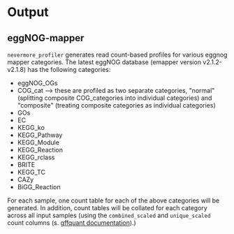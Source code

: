 # Output

## eggNOG-mapper
`nevermore_profiler` generates read count-based profiles for various eggnog mapper categories. The latest eggNOG database (emapper version v2.1.2-v2.1.8) has the following categories:

* eggNOG_OGs
* COG_cat --> these are profiled as two separate categories, "normal" (splitting composite COG_categories into individual categories) and "composite" (treating composite categories as individual categories)
* GOs
* EC
* KEGG_ko
* KEGG_Pathway
* KEGG_Module
* KEGG_Reaction
* KEGG_rclass
* BRITE
* KEGG_TC
* CAZy
* BiGG_Reaction

For each sample, one count table for each of the above categories will be generated. In addition, count tables will be collated for each category across all input samples (using the `combined_scaled` and `unique_scaled` count columns (s. [gffquant documentation](https://github.com/cschu/gff_quantifier)).)
